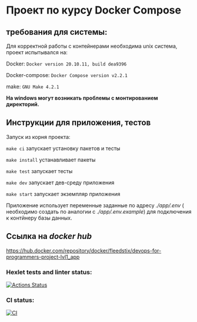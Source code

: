 # Проект по курсу Docker Compose

## требования для системы:

Для корректной работы с контейнерами необходима unix система, проект испытывался на:

Docker:
`Docker version 20.10.11, build dea9396`

Docker-compose:
`Docker Compose version v2.2.1`

make:
`GNU Make 4.2.1`

**На windows могут возникать проблемы с монтированием директорий.**

## Инструкции для приложения, тестов

Запуск из корня проекта:

`make ci` запускает установку пакетов и тесты

`make install` устанавливает пакеты

`make test` запускает тесты

`make dev` запускает дев-среду приложения

`make start` запускает экземпляр приложения

Приложение использует переменные заданные по адресу *./app/.env* ( необходимо создать по аналогии с *./app/.env.example*) для подключения к контйнеру базы данных.

## Ссылка на *docker hub*

https://hub.docker.com/repository/docker/fleedstix/devops-for-programmers-project-lvl1_app

### Hexlet tests and linter status:
[![Actions Status](https://github.com/IlyaPvd/devops-for-programmers-project-lvl1/workflows/hexlet-check/badge.svg)](https://github.com/IlyaPvd/devops-for-programmers-project-lvl1/actions)

### CI status:

[![CI](https://github.com/IlyaPvd/devops-for-programmers-project-lvl1/actions/workflows/push.yml/badge.svg?branch=main&event=push)](https://github.com/IlyaPvd/devops-for-programmers-project-lvl1/actions/workflows/push.yml)